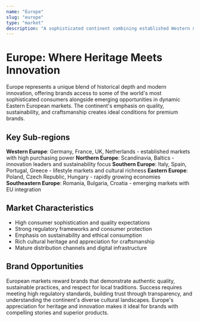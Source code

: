 ```yaml
---
name: "Europe"
slug: "europe"
type: "market"
description: "A sophisticated continent combining established Western markets with dynamic Eastern European growth opportunities"
---
```


# Europe: Where Heritage Meets Innovation

Europe represents a unique blend of historical depth and modern innovation, offering brands access to some of the world's most sophisticated consumers alongside emerging opportunities in dynamic Eastern European markets. The continent's emphasis on quality, sustainability, and craftsmanship creates ideal conditions for premium brands.

## Key Sub-regions

**Western Europe**: Germany, France, UK, Netherlands - established markets with high purchasing power
**Northern Europe**: Scandinavia, Baltics - innovation leaders and sustainability focus
**Southern Europe**: Italy, Spain, Portugal, Greece - lifestyle markets and cultural richness
**Eastern Europe**: Poland, Czech Republic, Hungary - rapidly growing economies
**Southeastern Europe**: Romania, Bulgaria, Croatia - emerging markets with EU integration

## Market Characteristics

- High consumer sophistication and quality expectations
- Strong regulatory frameworks and consumer protection
- Emphasis on sustainability and ethical consumption
- Rich cultural heritage and appreciation for craftsmanship
- Mature distribution channels and digital infrastructure

## Brand Opportunities

European markets reward brands that demonstrate authentic quality, sustainable practices, and respect for local traditions. Success requires meeting high regulatory standards, building trust through transparency, and understanding the continent's diverse cultural landscapes. Europe's appreciation for heritage and innovation makes it ideal for brands with compelling stories and superior products.
